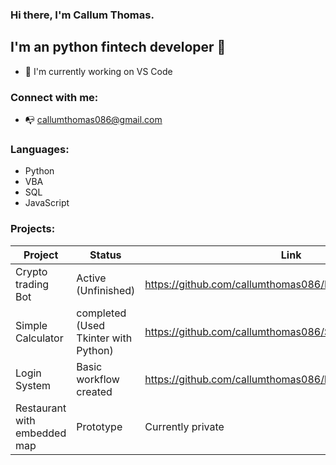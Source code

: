 ### Hi there, I'm Callum Thomas.


## I'm an python fintech developer 👋


- 🔭 I'm currently working on VS Code

### Connect with me:

- :mailbox_with_no_mail: callumthomas086@gmail.com



### Languages:

- Python
- VBA 
- SQL
- JavaScript


### Projects:

Project | Status | Link
-------- | -------- | -----------------
Crypto trading Bot | Active (Unfinished) | https://github.com/callumthomas086/Binace_API_Trading_Bot
Simple Calculator | completed (Used Tkinter with Python) | https://github.com/callumthomas086/Simple-calc
Login System | Basic workflow created | https://github.com/callumthomas086/login_system
Restaurant with embedded map | Prototype | Currently private 

